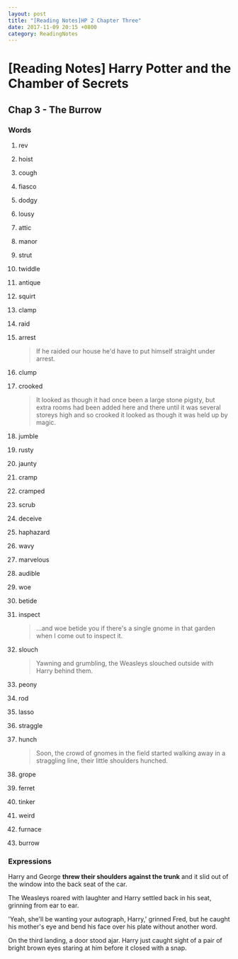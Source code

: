 ```yaml
---
layout: post
title: "[Reading Notes]HP 2 Chapter Three"
date: 2017-11-09 20:15 +0800
category: ReadingNotes
---
```


# [Reading Notes] Harry Potter and the Chamber of Secrets

## Chap 3 - The Burrow

### Words

1. rev
2. hoist
3. cough
4. fiasco
5. dodgy
6. lousy
7. attic
8. manor
9. strut
10. twiddle
11. antique
12. squirt
13. clamp
14. raid
15. arrest

    > If he raided our house he'd have to put himself straight under arrest.

16. clump
17. crooked

    > It looked as though it had once been a large stone pigsty, but extra rooms had been added here and there until it was several storeys high and so crooked it looked as though it was held up by magic.

18. jumble
19. rusty
20. jaunty
21. cramp
22. cramped
23. scrub
24. deceive
25. haphazard
26. wavy
27. marvelous
28. audible
29. woe
30. betide
31. inspect

    > ...and woe betide you if there's a single gnome in that garden when I come out to inspect it.

32. slouch

    > Yawning and grumbling, the Weasleys slouched outside with Harry behind them.

33. peony
34. rod
35. lasso
36. straggle
37. hunch

    > Soon, the crowd of gnomes in the field started walking away in a straggling line, their little shoulders hunched.

38. grope
39. ferret
40. tinker
41. weird
42. furnace
43. burrow

### Expressions

Harry and George **threw their shoulders against the trunk** and it slid out of the window into the back seat of the car.

The Weasleys roared with laughter and Harry settled back in his seat, grinning from ear to ear.

'Yeah, she'll be wanting your autograph, Harry,' grinned Fred, but he caught his mother's eye and bend his face over his plate without another word.

On the third landing, a door stood ajar. Harry just caught sight of a pair of bright brown eyes staring at him before it closed with a snap.
